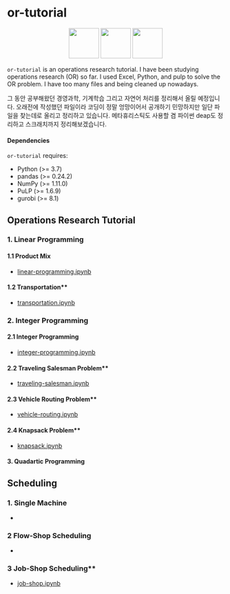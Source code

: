 # or-tutorial

<p align="center">
  <img height="70" src="https://upload.wikimedia.org/wikipedia/en/a/a7/COIN_OR_LOGO.png" />
  <img height="70" src="https://assets.gurobi.com/img/logos/logo.png" />
  <img height="70" src="https://repository-images.githubusercontent.com/20035587/2559bd00-9a75-11e9-9686-0697d18522cf" />
</p>

`or-tutorial` is an operations research tutorial. I have been studying operations research (OR) so far. I used Excel, Python, and pulp to solve the OR problem. I have too many files and being cleaned up nowadays.

그 동안 공부해왔던 경영과학, 기계학습 그리고 자연어 처리를 정리해서 올릴 예정입니다. 오래전에 작성했던 파일이라 코딩이 정말 엉망이어서 공개하기 민망하지만 일단 파일을 찾는데로 올리고 정리하고 있습니다. 메타휴리스틱도 사용할 겸 파이썬 deap도 정리하고 스크래치까지 정리해보겠습니다.

#### Dependencies

`or-tutorial` requires:

* Python (>= 3.7)
* pandas (>= 0.24.2)
* NumPy (>= 1.11.0)
* PuLP (>= 1.6.9)
* gurobi (>= 8.1)

## Operations Research Tutorial

### 1. Linear Programming

#### 1.1 Product Mix

* [linear-programming.ipynb](https://nbviewer.jupyter.org/github/unerue/or-tutorial/blob/master/examples/linear-programming.ipynb)

#### 1.2 Transportation**
* [transportation.ipynb](https://nbviewer.jupyter.org/github/unerue/or-tutorial/blob/master/examples/transportation.ipynb)


### 2. Integer Programming

#### 2.1 Integer Programming

* [integer-programming.ipynb](https://nbviewer.jupyter.org/github/unerue/or-tutorial/blob/master/examples/integer-programming.ipynb)

#### 2.2 Traveling Salesman Problem**

* [traveling-salesman.ipynb](https://nbviewer.jupyter.org/github/unerue/or-tutorial/blob/master/examples/traveling-salesman.ipynb)

#### 2.3 Vehicle Routing Problem**

* [vehicle-routing.ipynb](https://nbviewer.jupyter.org/github/unerue/or-tutorial/blob/master/examples/vehicle-routing.ipynb)

#### 2.4 Knapsack Problem**
* [knapsack.ipynb](https://nbviewer.jupyter.org/github/unerue/or-tutorial/blob/master/examples/knapsack.ipynb)

#### 3. Quadartic Programming

## Scheduling

### 1. Single Machine

* []()

### 2 Flow-Shop Scheduling

* []()

### 3 Job-Shop Scheduling**

* [job-shop.ipynb](https://nbviewer.jupyter.org/github/unerue/or-tutorial/blob/master/scheduling/job-shop.ipynb)
